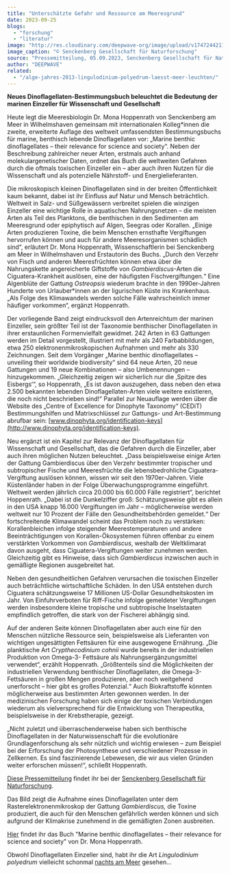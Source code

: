```yaml
---
title: "Unterschätzte Gefahr und Ressource am Meeresgrund"
date: 2023-09-25
blogs: 
  - "forschung"
  - "literatur"
image: "http://res.cloudinary.com/deepwave-org/image/upload/v1747244211/deepwave.org/PM_Dinoflagellaten_Buch.jpg"
image_caption: "© Senckenberg Gesellschaft für Naturforschung"
source: "Pressemitteilung, 05.09.2023, Senckenberg Gesellschaft für Naturforschung"
author: "DEEPWAVE"
related: 
  - "/alge-jahres-2013-lingulodinium-polyedrum-laesst-meer-leuchten/"
---
```


**Neues Dinoflagellaten-Bestimmungsbuch beleuchtet die Bedeutung der marinen Einzeller für Wissenschaft und Gesellschaft**

Heute legt die Meeresbiologin Dr. Mona Hoppenrath von Senckenberg am Meer in Wilhelmshaven gemeinsam mit internationalen Kolleg\*innen die zweite, erweiterte Auflage des weltweit umfassendsten Bestimmungsbuchs für marine, benthisch lebende Dinoflagellaten vor: „Marine benthic dinoflagellates – their relevance for science and society“. Neben der Beschreibung zahlreicher neuer Arten, erstmals auch anhand molekulargenetischer Daten, ordnet das Buch die weltweiten Gefahren durch die oftmals toxischen Einzeller ein – aber auch ihren Nutzen für die Wissenschaft und als potenzielle Nährstoff- und Energielieferanten.

Die mikroskopisch kleinen Dinoflagellaten sind in der breiten Öffentlichkeit kaum bekannt, dabei ist ihr Einfluss auf Natur und Mensch beträchtlich. Weltweit in Salz- und Süßgewässern verbreitet spielen die winzigen Einzeller eine wichtige Rolle in aquatischen Nahrungsnetzen – die meisten Arten als Teil des Planktons, die benthischen in den Sedimenten am Meeresgrund oder epiphytisch auf Algen, Seegras oder Korallen. „Einige Arten produzieren Toxine, die beim Menschen ernsthafte Vergiftungen hervorrufen können und auch für andere Meeresorganismen schädlich sind“, erläutert Dr. Mona Hoppenrath, Wissenschaftlerin bei Senckenberg am Meer in Wilhelmshaven und Erstautorin des Buchs. „Durch den Verzehr von Fisch und anderen Meeresfrüchten können etwa über die Nahrungskette angereicherte Giftstoffe von _Gambierdiscus_\-Arten die Ciguatera-Krankheit auslösen, eine der häufigsten Fischvergiftungen.“ Eine Algenblüte der Gattung _Ostreopsis_ wiederum brachte in den 1990er-Jahren Hunderte von Urlauber\*innen an der ligurischen Küste ins Krankenhaus. „Als Folge des Klimawandels werden solche Fälle wahrscheinlich immer häufiger vorkommen“, ergänzt Hoppenrath.

Der vorliegende Band zeigt eindrucksvoll den Artenreichtum der marinen Einzeller, sein größter Teil ist der Taxonomie benthischer Dinoflagellaten in ihrer erstaunlichen Formenvielfalt gewidmet. 242 Arten in 63 Gattungen werden im Detail vorgestellt, illustriert mit mehr als 240 Farbabbildungen, etwa 250 elektronenmikroskopischen Aufnahmen und mehr als 330 Zeichnungen. Seit dem Vorgänger „Marine benthic dinoflagellates – unveiling their worldwide biodiversity“ sind 64 neue Arten, 20 neue Gattungen und 19 neue Kombinationen – also Umbenennungen – hinzugekommen. „Gleichzeitig zeigen wir sicherlich nur die ‚Spitze des Eisbergs‘“, so Hoppenrath, „Es ist davon auszugehen, dass neben den etwa 2.500 bekannten lebenden Dinoflagellaten-Arten viele weitere existieren, die noch nicht beschrieben sind!“ Parallel zur Neuauflage werden über die Website des „Centre of Excellence for Dinophyte Taxonomy“ (CEDiT) Bestimmungshilfen und Matrixschlüssel zur Gattungs- und Art-Bestimmung abrufbar sein: [www.dinophyta.org/identification-keys](http://www.dinophyta.org/identification-keys).

Neu ergänzt ist ein Kapitel zur Relevanz der Dinoflagellaten für Wissenschaft und Gesellschaft, das die Gefahren durch die Einzeller, aber auch ihren möglichen Nutzen beleuchtet. „Dass beispielsweise einige Arten der Gattung Gambierdiscus über den Verzehr bestimmter tropischer und subtropischer Fische und Meeresfrüchte die lebensbedrohliche Ciguatera-Vergiftung auslösen können, wissen wir seit den 1970er-Jahren. Viele Küstenländer haben in der Folge Überwachungsprogramme eingeführt. Weltweit werden jährlich circa 20.000 bis 60.000 Fälle registriert“, berichtet Hoppenrath. „Dabei ist die Dunkelziffer groß: Schätzungsweise gibt es allein in den USA knapp 16.000 Vergiftungen im Jahr – möglicherweise werden weltweit nur 10 Prozent der Fälle den Gesundheitsbehörden gemeldet.“ Der fortschreitende Klimawandel scheint das Problem noch zu verstärken: Korallenbleichen infolge steigender Meerestemperaturen und andere Beeinträchtigungen von Korallen-Ökosystemen führen offenbar zu einem verstärkten Vorkommen von _Gambierdiscus_, weshalb der Weltklimarat davon ausgeht, dass Ciguatera-Vergiftungen weiter zunehmen werden. Gleichzeitig gibt es Hinweise, dass sich _Gambierdiscus_ inzwischen auch in gemäßigte Regionen ausgebreitet hat.

Neben den gesundheitlichen Gefahren verursachen die toxischen Einzeller auch beträchtliche wirtschaftliche Schäden. In den USA entstehen durch Ciguatera schätzungsweise 17 Millionen US-Dollar Gesundheitskosten im Jahr. Von Einfuhrverboten für Riff-Fische infolge gemeldeter Vergiftungen werden insbesondere kleine tropische und subtropische Inselstaaten empfindlich getroffen, die stark von der Fischerei abhängig sind.

Auf der anderen Seite können Dinoflagellaten aber auch eine für den Menschen nützliche Ressource sein, beispielsweise als Lieferanten von wichtigen ungesättigten Fettsäuren für eine ausgewogene Ernährung. „Die planktische Art _Crypthecodinium cohnii_ wurde bereits in der industriellen Produktion von Omega-3- Fettsäure als Nahrungsergänzungsmittel verwendet“, erzählt Hoppenrath. „Größtenteils sind die Möglichkeiten der industriellen Verwendung benthischer Dinoflagellaten, die Omega-3-Fettsäuren in großen Mengen produzieren, aber noch weitgehend unerforscht – hier gibt es großes Potenzial.“ Auch Biokraftstoffe könnten möglicherweise aus bestimmten Arten gewonnen werden. In der medizinischen Forschung haben sich einige der toxischen Verbindungen wiederum als vielversprechend für die Entwicklung von Therapeutika, beispielsweise in der Krebstherapie, gezeigt.

„Nicht zuletzt und überraschenderweise haben sich benthische Dinoflagellaten in der Naturwissenschaft für die evolutionäre Grundlagenforschung als sehr nützlich und wichtig erwiesen – zum Beispiel bei der Erforschung der Photosynthese und verschiedener Prozesse in Zellkernen. Es sind faszinierende Lebewesen, die wir aus vielen Gründen weiter erforschen müssen!“, schließt Hoppenrath.

[Diese Pressemitteilung](https://www.senckenberg.de/de/pressemeldungen/unterschaetzte-gefahr-und-ressource-am-meeresgrund/) findet ihr bei der [Senckenberg Gesellschaft für Naturforschung](https://www.senckenberg.de/de/).

Das Bild zeigt die Aufnahme eines Dinoflagellaten unter dem Rasterelektronenmikroskop der Gattung _Gambierdiscus,_ die Toxine produziert, die auch für den Menschen gefährlich werden können und sich aufgrund der Klimakrise zunehmend in die gemäßigten Zonen ausbreiten.

[Hier](https://www.schweizerbart.de/publications/detail/isbn/9783510614240) findet ihr das Buch "Marine benthic dinoflagellates – their relevance for science and society" von Dr. Mona Hoppenrath.

Obwohl Dinoflagellaten Einzeller sind, habt ihr die Art _Lingulodinium polyedrum_ vielleicht schonmal [nachts am Meer](https://www.deepwave.org/alge-jahres-2013-lingulodinium-polyedrum-laesst-meer-leuchten/) gesehen...
